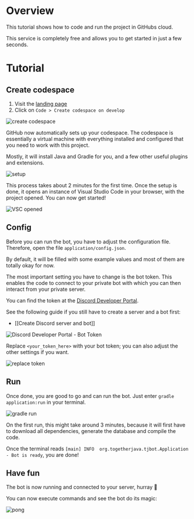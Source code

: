 # Overview

This tutorial shows how to code and run the project in GitHubs cloud.

This service is completely free and allows you to get started in just a few seconds.

# Tutorial

## Create codespace

1. Visit the [landing page](https://github.com/Together-Java/TJ-Bot)
2. Click on `Code > Create codespace on develop`

![create codespace](https://i.imgur.com/Jg5jiXu.png)

GitHub now automatically sets up your codespace. The codespace is essentially a virtual machine with everything installed and configured that you need to work with this project.

Mostly, it will install Java and Gradle for you, and a few other useful plugins and extensions.

![setup](https://i.imgur.com/8zrXOTc.png)

This process takes about 2 minutes for the first time. Once the setup is done, it opens an instance of Visual Studio Code in your browser, with the project opened. You can now get started!

![VSC opened](https://i.imgur.com/Zb6trQb.png)

## Config

Before you can run the bot, you have to adjust the configuration file. Therefore, open the file `application/config.json`.

By default, it will be filled with some example values and most of them are totally okay for now.

The most important setting you have to change is the bot token. This enables the code to connect to your private bot with which you can then interact from your private server.

You can find the token at the [Discord Developer Portal](https://discord.com/developers/applications).

See the following guide if you still have to create a server and a bot first:
* [[Create Discord server and bot]]

![Discord Developer Portal - Bot Token](https://i.imgur.com/IB5W8vZ.png)

Replace `<your_token_here>` with your bot token; you can also adjust the other settings if you want.

![replace token](https://i.imgur.com/eCWZHSR.png)

## Run

Once done, you are good to go and can run the bot. Just enter `gradle application:run` in your terminal.

![gradle run](https://i.imgur.com/hQqq6DC.png)

On the first run, this might take around 3 minutes, because it will first have to download all dependencies, generate the database and compile the code.

Once the terminal reads `[main] INFO  org.togetherjava.tjbot.Application - Bot is ready`, you are done!

## Have fun

The bot is now running and connected to your server, hurray 🎉

You can now execute commands and see the bot do its magic:

![pong](https://i.imgur.com/0x3GsnU.png)
